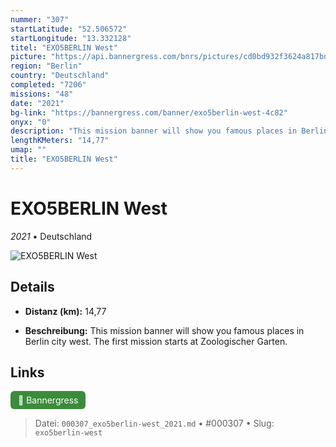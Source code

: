 ```yaml
---
nummer: "307"
startLatitude: "52.506572"
startLongitude: "13.332128"
titel: "EXO5BERLIN West"
picture: "https://api.bannergress.com/bnrs/pictures/cd0bd932f3624a817bdd17cfe08e6aa4"
region: "Berlin"
country: "Deutschland"
completed: "7206"
missions: "48"
date: "2021"
bg-link: "https://bannergress.com/banner/exo5berlin-west-4c82"
onyx: "0"
description: "This mission banner will show you famous places in Berlin city west. The first mission starts at Zoologischer Garten."
lengthKMeters: "14,77"
umap: ""
title: "EXO5BERLIN West"
---
```

# EXO5BERLIN West

*2021* • Deutschland

![EXO5BERLIN West](https://api.bannergress.com/bnrs/pictures/cd0bd932f3624a817bdd17cfe08e6aa4)

## Details
- **Distanz (km):** 14,77



- **Beschreibung:** This mission banner will show you famous places in Berlin city west. The first mission starts at Zoologischer Garten.


## Links
<div style="margin-top: 0.5em;">
<a href="https://bannergress.com/banner/exo5berlin-west-4c82" target="_blank" style="display:inline-block;margin-right:8px;padding:6px 12px;background-color:#3c8b3c;color:white;text-decoration:none;border-radius:6px;">🔗 Bannergress</a>

</div>


> Datei: `000307_exo5berlin-west_2021.md` • #000307 • Slug: `exo5berlin-west`
